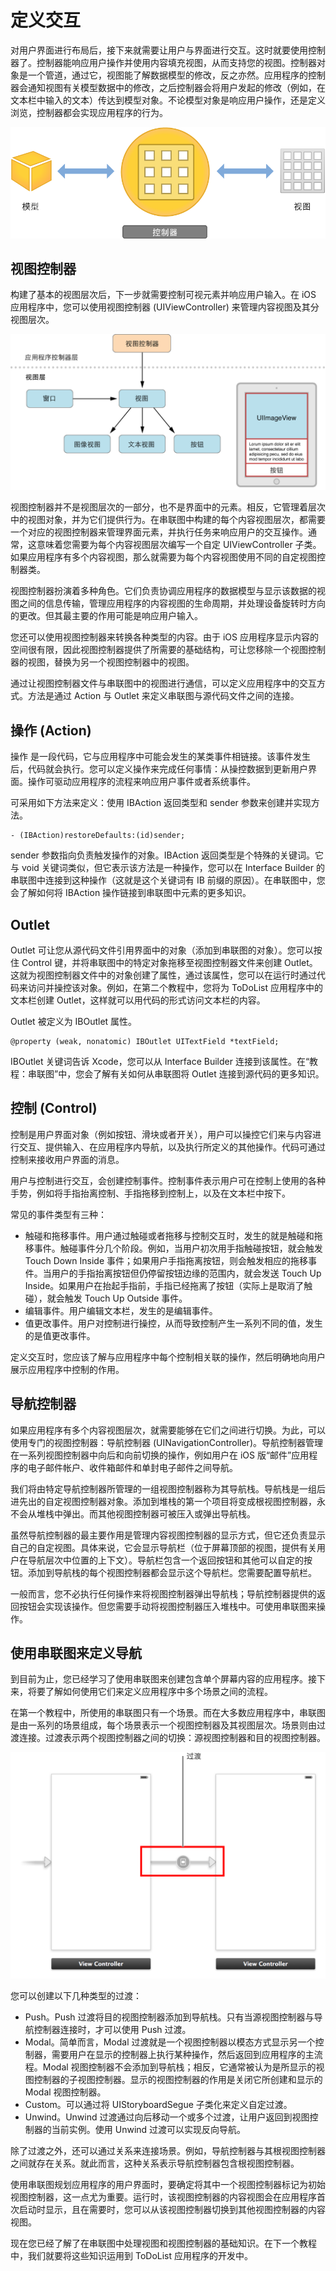# 定义交互

对用户界面进行布局后，接下来就需要让用户与界面进行交互。这时就要使用控制器了。控制器能响应用户操作并使用内容填充视图，从而支持您的视图。控制器对象是一个管道，通过它，视图能了解数据模型的修改，反之亦然。应用程序的控制器会通知视图有关模型数据中的修改，之后控制器会将用户发起的修改（例如，在文本栏中输入的文本）传达到模型对象。不论模型对象是响应用户操作，还是定义浏览，控制器都会实现应用程序的行为。

![](images/ModelViewController_c_2x.png)

## 视图控制器

构建了基本的视图层次后，下一步就需要控制可视元素并响应用户输入。在 iOS 应用程序中，您可以使用视图控制器 (UIViewController) 来管理内容视图及其分视图层次。

![](images/view_layer_objects_2x.png)

视图控制器并不是视图层次的一部分，也不是界面中的元素。相反，它管理着层次中的视图对象，并为它们提供行为。在串联图中构建的每个内容视图层次，都需要一个对应的视图控制器来管理界面元素，并执行任务来响应用户的交互操作。通常，这意味着您需要为每个内容视图层次编写一个自定 UIViewController 子类。如果应用程序有多个内容视图，那么就需要为每个内容视图使用不同的自定视图控制器类。

视图控制器扮演着多种角色。它们负责协调应用程序的数据模型与显示该数据的视图之间的信息传输，管理应用程序的内容视图的生命周期，并处理设备旋转时方向的更改。但其最主要的作用可能是响应用户输入。

您还可以使用视图控制器来转换各种类型的内容。由于 iOS 应用程序显示内容的空间很有限，因此视图控制器提供了所需要的基础结构，可让您移除一个视图控制器的视图，替换为另一个视图控制器中的视图。

通过让视图控制器文件与串联图中的视图进行通信，可以定义应用程序中的交互方式。方法是通过 Action 与 Outlet 来定义串联图与源代码文件之间的连接。

## 操作 (Action)

操作 是一段代码，它与应用程序中可能会发生的某类事件相链接。该事件发生后，代码就会执行。您可以定义操作来完成任何事情：从操控数据到更新用户界面。操作可驱动应用程序的流程来响应用户事件或者系统事件。

可采用如下方法来定义：使用 IBAction 返回类型和 sender 参数来创建并实现方法。

```
- (IBAction)restoreDefaults:(id)sender;
```

sender 参数指向负责触发操作的对象。IBAction 返回类型是个特殊的关键词。它与 void 关键词类似，但它表示该方法是一种操作，您可以在 Interface Builder 的串联图中连接到这种操作（这就是这个关键词有 IB 前缀的原因）。在串联图中，您会了解如何将 IBAction 操作链接到串联图中元素的更多知识。

## Outlet

Outlet 可让您从源代码文件引用界面中的对象（添加到串联图的对象）。您可以按住 Control 键，并将串联图中的特定对象拖移至视图控制器文件来创建 Outlet。这就为视图控制器文件中的对象创建了属性，通过该属性，您可以在运行时通过代码来访问并操控该对象。例如，在第二个教程中，您将为 ToDoList 应用程序中的文本栏创建 Outlet，这样就可以用代码的形式访问文本栏的内容。

Outlet 被定义为 IBOutlet 属性。

```
@property (weak, nonatomic) IBOutlet UITextField *textField;
```

IBOutlet 关键词告诉 Xcode，您可以从 Interface Builder 连接到该属性。在“教程：串联图”中，您会了解有关如何从串联图将 Outlet 连接到源代码的更多知识。

## 控制 (Control)

控制是用户界面对象（例如按钮、滑块或者开关），用户可以操控它们来与内容进行交互、提供输入、在应用程序内导航，以及执行所定义的其他操作。代码可通过控制来接收用户界面的消息。

用户与控制进行交互，会创建控制事件。控制事件表示用户可在控制上使用的各种手势，例如将手指抬离控制、手指拖移到控制上，以及在文本栏中按下。

常见的事件类型有三种：

- 触碰和拖移事件。用户通过触碰或者拖移与控制交互时，发生的就是触碰和拖移事件。触碰事件分几个阶段。例如，当用户初次用手指触碰按钮，就会触发 Touch Down Inside 事件；如果用户手指拖离按钮，则会触发相应的拖移事件。当用户的手指抬离按钮但仍停留按钮边缘的范围内，就会发送 Touch Up Inside。如果用户在抬起手指前，手指已经拖离了按钮（实际上是取消了触碰），就会触发 Touch Up Outside 事件。
- 编辑事件。用户编辑文本栏，发生的是编辑事件。
- 值更改事件。用户对控制进行操控，从而导致控制产生一系列不同的值，发生的是值更改事件。

定义交互时，您应该了解与应用程序中每个控制相关联的操作，然后明确地向用户展示应用程序中控制的作用。

## 导航控制器

如果应用程序有多个内容视图层次，就需要能够在它们之间进行切换。为此，可以使用专门的视图控制器：导航控制器 (UINavigationController)。导航控制器管理在一系列视图控制器中向后和向前切换的操作，例如用户在 iOS 版“邮件”应用程序的电子邮件帐户、收件箱邮件和单封电子邮件之间导航。

我们将由特定导航控制器所管理的一组视图控制器称为其导航栈。导航栈是一组后进先出的自定视图控制器对象。添加到堆栈的第一个项目将变成根视图控制器，永不会从堆栈中弹出。而其他视图控制器可被压入或弹出导航栈。

虽然导航控制器的最主要作用是管理内容视图控制器的显示方式，但它还负责显示自己的自定视图。具体来说，它会显示导航栏（位于屏幕顶部的视图，提供有关用户在导航层次中位置的上下文）。导航栏包含一个返回按钮和其他可以自定的按钮。添加到导航栈的每个视图控制器都会显示这个导航栏。您需要配置导航栏。

一般而言，您不必执行任何操作来将视图控制器弹出导航栈；导航控制器提供的返回按钮会实现该操作。但您需要手动将视图控制器压入堆栈中。可使用串联图来操作。

## 使用串联图来定义导航

到目前为止，您已经学习了使用串联图来创建包含单个屏幕内容的应用程序。接下来，将要了解如何使用它们来定义应用程序中多个场景之间的流程。

在第一个教程中，所使用的串联图只有一个场景。而在大多数应用程序中，串联图是由一系列的场景组成，每个场景表示一个视图控制器及其视图层次。场景则由过渡连接。过渡表示两个视图控制器之间的切换：源视图控制器和目的视图控制器。

![](images/segue_2x.png)

您可以创建以下几种类型的过渡：

- Push。Push 过渡将目的视图控制器添加到导航栈。只有当源视图控制器与导航控制器连接时，才可以使用 Push 过渡。
- Modal。简单而言，Modal 过渡就是一个视图控制器以模态方式显示另一个控制器，需要用户在显示的控制器上执行某种操作，然后返回到应用程序的主流程。Modal 视图控制器不会添加到导航栈；相反，它通常被认为是所显示的视图控制器的子视图控制器。显示的视图控制器的作用是关闭它所创建和显示的 Modal 视图控制器。
- Custom。可以通过将 UIStoryboardSegue 子类化来定义自定过渡。
- Unwind。Unwind 过渡通过向后移动一个或多个过渡，让用户返回到视图控制器的当前实例。使用 Unwind 过渡可以实现反向导航。

除了过渡之外，还可以通过关系来连接场景。例如，导航控制器与其根视图控制器之间就存在关系。就此而言，这种关系表示导航控制器包含根视图控制器。

使用串联图规划应用程序的用户界面时，要确定将其中一个视图控制器标记为初始视图控制器，这一点尤为重要。运行时，该视图控制器的内容视图会在应用程序首次启动时显示，且在需要时，您可以从该视图控制器切换到其他视图控制器的内容视图。

现在您已经了解了在串联图中处理视图和视图控制器的基础知识。在下一个教程中，我们就要将这些知识运用到 ToDoList 应用程序的开发中。